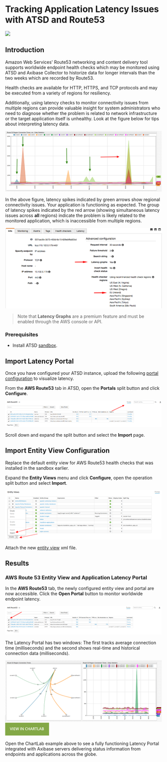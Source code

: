 # Tracking Application Latency Issues with ATSD and Route53

![](images/route53-1.png)

## Introduction

Amazon Web Services' Route53 networking and content delivery tool supports worldwide endpoint health checks which may be 
monitored using ATSD and Axibase Collector to historize data for longer intervals than the two weeks which are
recorded by Route53.

Health checks are available for HTTP, HTTPS, and TCP protocols and may be executed from a variety of regions for resiliency.

Additionally, using latency checks to monitor connectivity issues from multiple regions can provide valuable insight
for system administrators who need to diagnose whether the problem is related to network infrastructure or the target application itself is unhealthy. Look at the figure below for tips about interpreting latency data.

![](images/latency-guide.png)

In the above figure, latency spikes indicated by green arrows show regional connectivity issues. Your application is functioning as expected. The group of latency spikes indicated by the red arrow (showing simultaneous latency issues across **all** regions) indicate the problem is likely related to the monitored application, which is inaccessible from multiple  regions. 

![](images/route53-region.png)

> Note that **Latency Graphs** are a premium feature and must be enabled through the AWS console or API. 

### Prerequisites

* Install ATSD [sandbox](README.md). 

## Import Latency Portal

Once you have configured your ATSD instance, upload the following [portal configuration](resources/aws-route53-connection-time-latency.xml) to visualize latency.

From the **AWS Route53** tab in ATSD, open the **Portals** split button and click **Configure**.

![](images/upload-portal.png)

Scroll down and expand the split button and select the **Import** page.

## Import Entity View Configuration

Replace the default entity view for AWS Route53 health checks that was installed in the sandbox earlier.

Expand the **Entity Views** menu and click **Configure**, open the operation split button and select **Import**.

![](images/import-evs.png)

Attach the new [entity view](resources/entity-views.xml) xml file. 

## Results

### AWS Route 53 Entity View and Application Latency Portal

In the **AWS Route53** tab, the newly configured entity view and portal are now accessible. Click the **Open Portal** button to monitor worldwide endpoint latency.

![](images/aws-entity-view-2.png)

The Latency Portal has two windows: The first tracks average connection time (milliseconds) and the second shows real-time and historical connection data (milliseconds).

![](images/route-53-connection-times.png)
[![](images/button.png)](https://apps.axibase.com/chartlab/f3c08268)

Open the ChartLab example above to see a fully functioning Latency Portal integrated with Axibase servers delivering status information from endpoints and applications across the globe.
